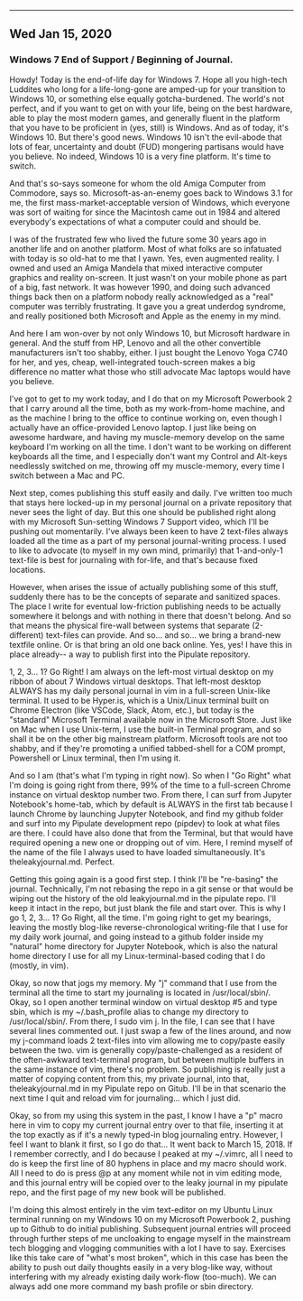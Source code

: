 --------------------------------------------------------------------------------
## Wed Jan 15, 2020
### Windows 7 End of Support / Beginning of Journal.

Howdy! Today is the end-of-life day for Windows 7. Hope all you high-tech
Luddites who long for a life-long-gone are amped-up for your transition to
Windows 10, or something else equally gotcha-burdened. The world's not perfect,
and if you want to get on with your life, being on the best hardware, able to
play the most modern games, and generally fluent in the platform that you have
to be proficient in (yes, still) is Windows. And as of today, it's Windows 10.
But there's good news. Windows 10 isn't the evil-abode that lots of fear,
uncertainty and doubt (FUD) mongering partisans would have you believe. No
indeed, Windows 10 is a very fine platform. It's time to switch.

And that's so-says someone for whom the old Amiga Computer from Commodore, says
so. Microsoft-as-an-enemy goes back to Windows 3.1 for me, the first
mass-market-acceptable version of Windows, which everyone was sort of waiting
for since the Macintosh came out in 1984 and altered everybody's expectations
of what a computer could and should be. 

I was of the frustrated few who lived the future some 30 years ago in another
life and on another platform. Most of what folks are so infatuated with today
is so old-hat to me that I yawn. Yes, even augmented reality. I owned and used
an Amiga Mandela that mixed interactive computer graphics and reality
on-screen. It just wasn't on your mobile phone as part of a big, fast network.
It was however 1990, and doing such advanced things back then on a platform
nobody really acknowledged as a "real" computer was terribly frustrating. It
gave you a great underdog syndrome, and really positioned both Microsoft and
Apple as the enemy in my mind.

And here I am won-over by not only Windows 10, but Microsoft hardware in
general. And the stuff from HP, Lenovo and all the other convertible
manufacturers isn't too shabby, either. I just bought the Lenovo Yoga C740 for
her, and yes, cheap, well-integrated touch-screen makes a big difference no
matter what those who still advocate Mac laptops would have you believe. 

I've got to get to my work today, and I do that on my Microsoft Powerbook 2
that I carry around all the time, both as my work-from-home machine, and as the
machine I bring to the office to continue working on, even though I actually
have an office-provided Lenovo laptop. I just like being on awesome hardware,
and having my muscle-memory develop on the same keyboard I'm working on all the
time. I don't want to be working on different keyboards all the time, and I
especially don't want my Control and Alt-keys needlessly switched on me,
throwing off my muscle-memory, every time I switch between a Mac and PC.

Next step, comes publishing this stuff easily and daily. I've written too much
that stays here locked-up in my personal journal on a private repository that
never sees the light of day. But this one should be published right along with
my Microsoft Sun-setting Windows 7 Support video, which I'll be pushing out
momentarily. I've always been keen to have 2 text-files always loaded all the
time as a part of my personal journal-writing process. I used to like to
advocate (to myself in my own mind, primarily) that 1-and-only-1 text-file is
best for journaling with for-life, and that's because fixed locations.

However, when arises the issue of actually publishing some of this stuff,
suddenly there has to be the concepts of separate and sanitized spaces. The
place I write for eventual low-friction publishing needs to be actually
somewhere it belongs and with nothing in there that doesn't belong. And so that
means the physical fire-wall between systems that separate (2-different)
text-files can provide. And so... and so... we bring a brand-new textfile
online. Or is that bring an old one back online. Yes, yes! I have this in place
already-- a way to publish first into the Pipulate repository.

1, 2, 3... 1? Go Right! I am always on the left-most virtual desktop on my
ribbon of about 7 Windows virtual desktops. That left-most desktop ALWAYS has
my daily personal journal in vim in a full-screen Unix-like terminal. It used
to be Hyper.is, which is a Unix/Linux terminal built on Chrome Electron (like
VSCode, Slack, Atom, etc.), but today is the "standard" Microsoft Terminal
available now in the Microsoft Store. Just like on Mac when I use Unix-term, I
use the built-in Terminal program, and so shall it be on the other big
mainstream platform. Microsoft tools are not too shabby, and if they're
promoting a unified tabbed-shell for a COM prompt, Powershell or Linux
terminal, then I'm using it. 

And so I am (that's what I'm typing in right now). So when I "Go Right" what
I'm doing is going right from there, 99% of the time to a full-screen Chrome
instance on virtual desktop number two. From there, I can surf from Jupyter
Notebook's home-tab, which by default is ALWAYS in the first tab because I
launch Chrome by launching Jupyter Notebook, and find my github folder and surf
into my Pipulate development repo (pipdev) to look at what files are there. I
could have also done that from the Terminal, but that would have required
opening a new one or dropping out of vim. Here, I remind myself of the name of
the file I always used to have loaded simultaneously. It's theleakyjournal.md.
Perfect.

Getting this going again is a good first step. I think I'll be "re-basing" the
journal. Technically, I'm not rebasing the repo in a git sense or that would be
wiping out the history of the old leakyjournal.md in the pipulate repo. I'll
keep it intact in the repo, but just blank the file and start over. This is why
I go 1, 2, 3... 1? Go Right, all the time. I'm going right to get my bearings,
leaving the mostly blog-like reverse-chronological writing-file that I use for
my daily work journal, and going instead to a github folder inside my "natural"
home directory for Jupyter Notebook, which is also the natural home directory I
use for all my Linux-terminal-based coding that I do (mostly, in vim).

Okay, so now that jogs my memory. My "j" command that I use from the terminal
all the time to start my journaling is located in /usr/local/sbin/. Okay, so I
open another terminal window on virtual desktop #5 and type sbin, which is my
~/.bash_profile alias to change my directory to /usr/local/sbin/. From there, I
sudo vim j. In the file, I can see that I have several lines commented out. I
just swap a few of the lines around, and now my j-command loads 2 text-files
into vim allowing me to copy/paste easily between the two. vim is generally
copy/paste-challenged as a resident of the often-awkward text-terminal program,
but between multiple buffers in the same instance of vim, there's no problem.
So publishing is really just a matter of copying content from this, my private
journal, into that, theleakyjournal.md in my Pipulate repo on Gitub. I'll be in
that scenario the next time I quit and reload vim for journaling... which I
just did.

Okay, so from my using this system in the past, I know I have a "p" macro here
in vim to copy my current journal entry over to that file, inserting it at the
top exactly as if it's a newly typed-in blog journaling entry. However, I feel
I want to blank it first, so I go do that... It went back to March 15, 2018. If
I remember correctly, and I do because I peaked at my ~/.vimrc, all I need to
do is keep the first line of 80 hyphens in place and my macro should work. All
I need to do is press @p at any moment while not in vim editing mode, and this
journal entry will be copied over to the leaky journal in my pipulate repo, and
the first page of my new book will be published.

I'm doing this almost entirely in the vim text-editor on my Ubuntu Linux
terminal running on my Windows 10 on my Microsoft Powerbook 2, pushing up to
Github to do initial publishing. Subsequent journal entries will proceed
through further steps of me uncloaking to engage myself in the mainstream tech
blogging and vlogging communities with a lot I have to say. Exercises like this
take care of "what's most broken", which in this case has been the ability to
push out daily thoughts easily in a very blog-like way, without interfering
with my already existing daily work-flow (too-much). We can always add one more
command my bash profile or sbin directory.













